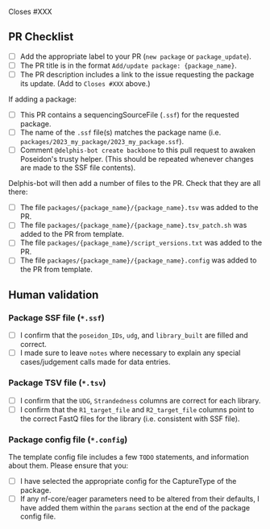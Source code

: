 <!--
# poseidon-framework/minotaur-recipes package request

Hello there!

Thanks for suggesting a new publication to add to the Poseidon Minotaur Archive!
Please ensure you are completing all the TODOs outlined in these comments for each section.
-->

Closes #XXX <!-- TODO: Please link the issue requesting the package here. -->

## PR Checklist

- [ ] Add the appropriate label to your PR (`new package` or `package_update`).
- [ ] The PR title is in the format `Add/update package: {package_name}`.
- [ ] The PR description includes a link to the issue requesting the package its
      update. (Add to `Closes #XXX` above.)

If adding a package:

- [ ] This PR contains a sequencingSourceFile (`.ssf`) for the requested
      package.
- [ ] The name of the `.ssf` file(s) matches the package name (i.e.
      `packages/2023_my_package/2023_my_package.ssf`).
- [ ] Comment `@delphis-bot create backbone` to this pull request to awaken
      Poseidon's trusty helper. (This should be repeated whenever changes are
      made to the SSF file contents).

Delphis-bot will then add a number of files to the PR. Check that they are all
there:

- [ ] The file `packages/{package_name}/{package_name}.tsv` was added to the PR.
- [ ] The file `packages/{package_name}/{package_name}.tsv_patch.sh` was added
      to the PR from template.
- [ ] The file `packages/{package_name}/script_versions.txt` was added to the
      PR.
- [ ] The file `packages/{package_name}/{package_name}.config` was added to the
    PR from template.
<!-- TODO: Follow the steps outlined above and tick them off as you go. -->

## Human validation

<!-- TODO: Please do the minimal validation of the files outlined below -->

### Package SSF file (`*.ssf`)

- [ ] I confirm that the `poseidon_IDs`, `udg`, and `library_built` are filled
      and correct.
- [ ] I made sure to leave `notes` where necessary to explain any special
      cases/judgement calls made for data entries.

### Package TSV file (`*.tsv`)

- [ ] I confirm that the `UDG`, `Strandedness` columns are correct for each
      library.
- [ ] I confirm that the `R1_target_file` and `R2_target_file` columns point to
      the correct FastQ files for the library (i.e. consistent with SSF file).

### Package config file (`*.config`)

The template config file includes a few `TODO` statements, and information about
them. Please ensure that you:

- [ ] I have selected the appropriate config for the CaptureType of the package.
- [ ] If any nf-core/eager parameters need to be altered from their defaults, I
      have added them within the `params` section at the end of the package
      config file.
